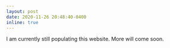 ```yaml
---
layout: post
date: 2020-11-26 20:48:40-0400
inline: true
---
```


I am currently still populating this website. More will come soon.
